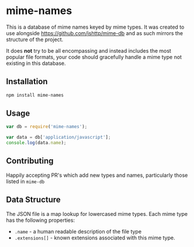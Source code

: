 # mime-names

This is a database of mime names keyed by mime types. It was created to use alongside
https://github.com/jshttp/mime-db and as such mirrors the structure of the project.

It does **not** try to be all encompassing and instead includes the most popular file formats,
your code should gracefully handle a mime type not existing in this database.


## Installation

```bash
npm install mime-names
```

## Usage

```js
var db = require('mime-names');

var data = db['application/javascript'];
console.log(data.name);
```

## Contributing

Happily accepting PR's which add new types and names, particularly those listed in `mime-db`


## Data Structure

The JSON file is a map lookup for lowercased mime types.
Each mime type has the following properties:

- `.name` - a human readable description of the file type
- `.extensions[]` - known extensions associated with this mime type.

